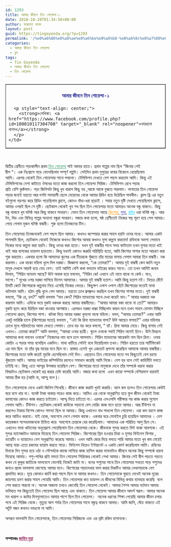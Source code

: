 ```yaml
---
id: 1293
title: আমার জীবনে তিন গোয়েন্দা-১
date: 2018-10-28T01:34:58+00:00
author: ফারহানা খানম
layout: post
guid: https://tingoyenda.org/?p=1293
permalink: '/%e0%a6%86%e0%a6%ae%e0%a6%be%e0%a6%b0-%e0%a6%9c%e0%a7%80%e0%a6%ac%e0%a6%a8%e0%a7%87-%e0%a6%a4%e0%a6%bf%e0%a6%a8-%e0%a6%97%e0%a7%8b%e0%a7%9f%e0%a7%87%e0%a6%a8%e0%a7%8d%e0%a6%a6%e0%a6%be-%e0%a7%a7/'
categories:
  - আমার জীবনে তিন গোয়েন্দা
  - ব্লগ
tags:
  - Tin Goyenda
  - আমার জীবনে তিন গোয়েন্দা
  - তিন গোয়েন্দা
---
```

<table border="1" style="border-collapse: collapse; width: 100%;">
  <tr>
    <td style="width: 100%;">
      <h4 style="text-align: center;">
        <span style="color: #333399;"><strong>আমার জীবনে তিন গোয়েন্দা-১</strong></span>
      </h4>
      
      <p style="text-align: center;">
        <strong>লেখিকা: <a href="https://www.facebook.com/profile.php?id=100010117304708" target="_blank" rel="noopener">ফারহানা খানম</a></strong>
      </p>
    </td>
  </tr>
</table>

&nbsp;

দ্বিতীয় শ্রেনীতে পড়াকালীন প্রথম <span style="color: #339966;"><a href="https://3goyenda.com/" style="color: #339966;">তিন গোয়েন্দা</a></span> পাই আমার হাতে। প্রথম গল্পের নাম ছিল &#8220;জিনার সেই  
দ্বীপ &#8220;। এক নিঃশ্বাসে পড়ে ফেলেছিলাম সম্পূর্ণ গল্পটা। সেইদিন প্রথম দুপুরের খাবার বিকেলে খেয়েছিলাম  
আমি। এরপর থেকেই তিন গোয়েন্দার সাথে পথচলা। টেলিভিশন দেখতে বেশ পছন্দ করতাম আমি। কিন্তু এই টেলিভিশনের নেশা কাটাতে ঔষধের মতো কাজ করলো তিন গোয়েন্দা সিরিজ। টেলিভিশন রেখে পড়ার  
প্রতি বেশি ঝুকঁলাম। পড়া জিনিসটা কিন্তু খুব খারাপ কিছু নয় ,আস্তে আস্তে বুঝতে পারলাম। লাগাতার তিন গোয়েন্দা পড়ার জন্যই হয়তো আর দশটা সমবয়সী ছেলে মেয়েদের থেকে আমার রিডিং হয়ে উঠেছিল সাবলীল। ক্লাস থ্রি এর নতুন বইগুলো গড়গড় করে রিডিং পড়েছিলাম ক্লাসে, কোনও বাঁধা-ধরা ছাড়াই । সবার নতুন দৃষ্টি দেখতে পেয়েছিলাম ক্লাসে, আমার ওপরই ছিল সে দৃষ্টি। ছোটকাল থেকেই খুব শখ ছিল তিন গোয়েন্দার মতো আমারও অনেক বন্ধু থাকবে। কিছু বন্ধু থাকবে খুব ঘনিষ্ঠ আর কিছু থাকবে সাধারণ। যেমন তিন গোয়েন্দায় আছে <span style="color: #ff9900;"><a href="https://3goyenda.com/kishor-pasha/" style="color: #ff9900;">কিশোর</a></span>, <span style="color: #333399;"><a href="https://3goyenda.com/musa-aman/" style="color: #333399;">মুসা</a></span>, <span style="color: #00ccff;"><a href="https://3goyenda.com/robin-milford/" style="color: #00ccff;">রবিন</a></span> ওরা ঘনিষ্ঠ বন্ধু। আর টম, বিড এবং বিভিন্ন গল্পের অন্যান্য বন্ধুরা সাধারণ। মজার কথা হলো, ষষ্ঠ শ্রেণীতেই নিজের স্বপ্ন পূরণ হয়ে গেল আমার।পেয়ে গেলাম দুজন ঘনিষ্ঠ বান্ধবী। শুরু হলো তিনজনের টিম।

তিন গোয়েন্দার তিনজনকেই বেশ পছন্দ ছিল আমার। কখনও কম্পেয়ার করার সাহস হয়নি ওদের মধ্যে। আমার একটা পাগলামি ছিল, ছোটকাল থেকেই নিজেকে কখনও কিশোর আবার কখনও মুসা কল্পনা করতাম! রবিনকে অবশ্য সেভাবে নিজের মধ্যে কল্পনা করা হয়নি। কিন্তু ওদের করা হতো। যখন দুই বান্ধবীর সাথে সময় কাটাতাম তখন মুসার মতো খাই খাই আর হাস্যকর ডায়লগ ছাড়তাম। কিন্তু যখনই কোনও জরুরি পরিস্থিতি হতো, আমি কিশোর পাশার মতো আচরণ করা শুরু করতাম। একবার হলো কি আমাদের স্কুলের এক টিচারকে খুঁজতে তাঁর মায়ের বাসায় গেলাম আমরা তিন বান্ধবী। নক করলাম। এক বয়স্কা মহিলা খুলে দিল দরজা। জিজ্ঞাসা করলো, &#8220;কে তোমরা?&#8221;। আমার দুই বান্ধবী কেন জানি নতুন মানুষ দেখলে আড়ষ্ট হয়ে যেত বেশ। তাই আমিই বেশি কথা বলতাম বাইরের কারও সাথে। তো তখন আমিই জবাব দিলাম, &#8220;শিরিন ম্যাডাম আছে? উনি অবাক হয়ে বললেন, &#8220;শিরিন কে! এখানে এই নামে থাকে না কেউ। যাও, ভাগো।&#8221; মুখের ওপর দরজা লাগিয়ে দিলেন আমাদের। আমার দুই বান্ধবী হতাশ। আমি কিন্তু হতাশ নই। নিচের ঠোঁটে চিমটি কেটে কিশোরকে কল্পনায় নিয়ে এসেছি নিজের ভেতর। কিছুক্ষণ এপাশ ওপাশ হেঁটে কিশোরের মতোই মাথা খাটালাম আমি। হঠাৎ বুদ্ধি খুলে গেল আমার। হয়তো চোখ জ্বলজ্বলও করছিল তখন কিশোর পাশার মতো। দুই বান্ধবী বললো, &#8220;কি রে, চল?&#8221; আমি বললাম &#8220;যাব কেন? শিরিন ম্যাডামের সাথে দেখা করেই যাব।&#8221; আবার দরজায় নক করলাম আমি। এদিকে ভয়ে বুকটা ধকধক করছে আমার বান্ধবীদের। &#8220;আবার আমরা বকা খাবো না তো?&#8221; আমারও বুকটা ছ্যাৎ করে উঠছিল বকা খাওয়ার আশঙ্কায়। এরপরও দরজা ধাক্কা দিচ্ছিলাম কারন মনে তখন সাহস যোগান দিচ্ছিল গোয়েন্দা প্রধান, কিশোর পাশা। ঝটকা দিয়ে আবার দরজা খুললো বয়স্ক মহিলা। বলল, &#8220;আবার তোমরা?&#8221; এবার আমি একটু ভারিক্কি চালে (কিশোরের মতো) বললাম , &#8220;এটা কি রিনা ম্যাডামের বাসা? উনি আছেন বাসায়?&#8221; এবার মহিলার চোখে মুখে পরিবর্তনের আভা দেখতে পেলাম। চোখ বড় বড় করে বললো, &#8221; হ্যাঁ। রিনা আমার মেয়ে। কিন্তু বাসায় নেই এখনও। তোমরা কারা?&#8221; আমি বললাম, &#8220;আমরা ওনার ছাত্রী। স্কুলে ওনাকে সবাই শিরিন নামেই চিনে। উনি ফিরলে আমাদের কথা বলবেন ওনাকে&#8221; নিজেদের নাম বলে চলে আসলাম। শিরিন ম্যাডামের আরেকটা নাম ছিল রিনা। ওনার কোচিং এ পড়ার সময় বলেছিল একদিন। মাথা খাটিয়ে সেটাই বলে দিয়েছিলাম তখন। শিরিন হয়তো তার সার্টিফিকেট এর নাম ছিল  যা তাঁর বৃদ্ধ মায়ের মনে ছিল না। রাস্তায় এসেই খুব একচোট প্রশংসা করেছিল আমাকে আমার বান্ধবীরা। কিশোরের মতো ভঙ্গি করেই মুচকি হেসেছিলাম সেই দিন। এছাড়াও তিন গোয়েন্দার মতো সব কিছুতেই বেশ রহস্য খুঁজতাম আমি। আমার ভাইয়ের কম্পিউটার রহস্যও সমাধান করেছি আমি নিজে। বেশ বড় বলে সেই কাহিনীটা বলতে চাইছি না। কিন্তু এতে আম্মুর উপকার হয়েছিল বেশ। কিশোরের মতো মানুষকে দেখে তাঁর সম্পর্কে ধারনা করার বিষয়টাও ছোটকাল থেকেই রপ্ত করার চেষ্টা করেছি আমি। মজার কথা হলো  এখন কারো সম্পর্কে বেশিরভাগ ধারনাই আমার ঠিক হয় (আমি না, আম্মু বলে )।

তিন গোয়েন্দাকে দেখে একটা জিনিস শিখেছি। জীবনে কাজ করাটা খুবই জরুরি। বয়স কম হলেও তিন গোয়েন্দার কেউই ঘরে বসে খায় না। যথেষ্ট টাকা থাকার পরেও কাজ করে। আমিও এর থেকে অনুপ্রাণিত হয়ে স্কুল জীবন থেকেই টাকা কামানোর কোনও কাজ করতে চাইতাম। আম্মু দিতে চাইতো না। এরপর এসএসসি পরীক্ষার পর কাজ করার সুযোগ পেলাম আমি। টিউশন। ছোটকাল থেকেই কাউকে পড়ানো বেশ বোরিং কাজ মনে হতো আমার। আর টিউশন না করলেও টাকার বিশেষ কোনও সমস্যা ছিল না আমার। কিন্তু এখানেও বাধ সাধলো তিন গোয়েন্দা। ওরা কম বয়সে কাজ করে আমিও করবো। যাই হোক, অবশেষে লেগে গেলাম কাজে। একবার ঘরে মোবাইল চুরি হয়েছিল আমাদের । বেশ কয়েকজন সন্দেহভাজনকে চিহ্নিত করে  অবশেষে চোরকে বের করেছিলাম। আমাদের এক পরিচিত আপু ছিল সে। এখানেও মাথা খাটানোর অনুপ্রেরণা পেয়েছিলাম তিন গোয়েন্দার থেকে। জীবনকে সুন্দর করতে ফিট থাকা আবশ্যক। এই সুন্দর ম্যাসেজটাও আমাকে দিয়েছে তিন গোয়েন্দা সিরিজ। কিশোরের স্লিম হওয়ার চিন্তা ও মুসার ফিটনেস ফিগার , ডায়েটিং ও ব্যায়ামেও বেশ অনুপ্রাণিত করেছে আমায়। এখন আমি জোর দিয়ে বলতে পারি আমার মতো খুব কম মেয়েই আছে যারা এতো রকমের ব্যায়াম করতে পারে। ফিটনেস নিয়েও ইন্টারনেট এ একটা কোর্স করেছিলাম আমি। রবিনের দিনকে দিন সুন্দর হয়ে ওঠা ও সৌন্দর্যকে কাজে লাগিয়ে কাজ হাসিল করার ভাবনাটাও জীবনে অনেক কিছু সম্পর্কে ধারনা দিয়েছে আমায়। পশু-পাখির প্রতি মমতা তিন গোয়েন্দা সিরিজের থেকেই শেখা আমার। জিনার সেই দ্বীপ পড়তে পড়তে কখন যে কুকুর জাতিকে ভালবেসে ফেলেছি নিজেই জানি না। বনের পশুদের সাথে তিন গোয়েন্দার সখ্যতা পড়ে পশুদের জন্যও প্রচন্ড ভালবাসা জেগেছে আমার মনে। কিশোরের পড়ালেখায় ভাল করার দিকটিও আমার লেখাপড়াকে বেশ প্রভাবিত করে। দূরে কোথাও জার্নি করা পছন্দ ছিল না আমার কখনও। তিন গোয়েন্দাকে ঘুরতে দেখেই অনেক দূরের জায়গায় ভ্রমণ করার সাহস পেয়েছি আমি। তিন গোয়েন্দার কত ডায়লগ যে জীবনের বিভিন্ন কথায় ব্যাবহার করেছি  বলে শেষ করতে পারবো না। অনেক অজানা তথ্যও জেনেছি তিন গোয়েন্দা থেকেই। আমার শৈশব আমার বর্তমান আমার ভবিষ্যত সব কিছুতেই তিন গোয়েন্দা ছিল আছে এবং থাকবে। তিন গোয়েন্দা আমার জীবনে আদর্শ স্বরূপ। আমার অনেক মন খারাপ ও কষ্টের দিনগুলোতেও আমার পাশে ছিল তিন গোয়েন্দা।  অনেক ধরনের শিক্ষা পেয়েছি আমার জীবন চলার পথে এই সিরিজ থেকে। মৃত্যুর আগ পর্যন্ত তিন গোয়েন্দার সাথে বন্ধুত্ব থাকবে আমার। আমি জানি, বেঁচে থাকতে এই অটুট বন্ধন কখনও ভাঙবো না আমি।

অসম্ভব ভালবাসি তিন গোয়েন্দাকে, তিন গোয়েন্দার সিরিজকে এবং এর স্রষ্টা রকিব হাসানকে।

&nbsp;

**সম্পাদকঃ <span style="color: #993366;"><a href="http://www.facebook.com/jahidmunnaofficial" rel="noopener" target="_blank" style="color: #993366;">জাহিদ মুন্না</a></span>**